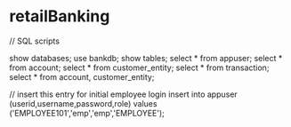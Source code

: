 # retailBanking


// SQL scripts

show databases;
use bankdb;
show tables;
select * from appuser;
select * from account;
select * from customer_entity;
select * from transaction;
select * from account, customer_entity;

// insert this entry for initial employee login
insert into appuser (userid,username,password,role) values ('EMPLOYEE101','emp','emp','EMPLOYEE');
